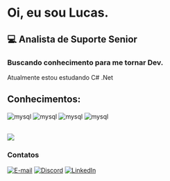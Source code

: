 # Oi, eu sou Lucas.

## 💻 Analista de Suporte Senior
### Buscando conhecimento para me tornar Dev.

Atualmente estou estudando C# .Net

## Conhecimentos:

<div>
    <img align="center" alt="mysql" src="https://img.shields.io/badge/MySQL-00000F?style=for-the-badge&logo=mysql&logoColor=white"/>
    <img align="center" alt="mysql" src="https://img.shields.io/badge/PostgreSQL-316192?style=for-the-badge&logo=postgresql&logoColor=white"/>
    <img align="center" alt="mysql" src="https://img.shields.io/badge/C%2B%2B-00599C?style=for-the-badge&logo=c%2B%2B&logoColor=white"/>
    <img align="center" alt="mysql" src="https://img.shields.io/badge/C%23-239120?style=for-the-badge&logo=c-sharp&logoColor=white"/>
    <br></br>
</div>

![](https://github-readme-stats.vercel.app/api?username=olucasdev&theme=gotham)

### Contatos

[![E-mail](https://img.shields.io/badge/Gmail-D14836?style=for-the-badge&logo=gmail&logoColor=white)](lucas.aps11@gmail.com)
[![Discord](https://img.shields.io/badge/Discord-7289DA?style=for-the-badge&logo=discord&logoColor=white)](551996758796795925)
[![LinkedIn](https://img.shields.io/badge/LinkedIn-0077B5?style=for-the-badge&logo=linkedin&logoColor=white)](https://www.linkedin.com/in/lucas-batista-77a553a1/)
